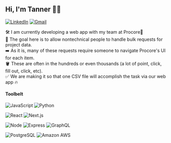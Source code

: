 ## Hi, I'm Tanner 👋🏼

<a href="https://www.linkedin.com/in/tannerschmutte"><img src="https://img.shields.io/badge/-LinkedIn-0A66C2?&style=flat-square&logo=LinkedIn&logoColor=white" alt="LinkedIn" /></a>
<a href="mailto:tannerschmutte@gmail.com?subject=GitHub"><img src="https://img.shields.io/badge/gmail-%23D14836.svg?&style=flat-square&logo=gmail&logoColor=white" alt="Gmail"/></a>

🛠 I am currently developing a web app with my team at Procore👷<br>
🥅 The goal here is to allow nontechnical people to handle bulk requests for project data.<br>
➡️ As it is, many of these requests require someone to navigate Procore's UI for each item.<br>
🪣 These are often in the hundreds or even thousands (a lot of point, click, fill out, click, etc).<br>
✅ We are making it so that one CSV file will accomplish the task via our web app 🔥

#### Toolbelt

<img alt="JavaScript" src="https://img.shields.io/badge/JavaScript-F7DF1E?style=flat-square&logo=JavaScript&logoColor=black" /> <img alt="Python" src="https://img.shields.io/badge/Python-3776AB?style=flat-square&logo=Python&logoColor=white" />

<img alt="React" src="https://img.shields.io/badge/React-61DAFB?style=flat-square&logo=react&logoColor=black" /> <img alt="Next.js" src="https://img.shields.io/badge/NEXT.js-000000?style=flat-square&logo=nextdotjs&logoColor=white" />

<img alt="Node" src="https://img.shields.io/badge/Node.js-339933?style=flat-square&logo=Node.js&logoColor=white" /> <img alt="Express" src="https://img.shields.io/badge/GraphQL-E434AA?style=flat-square&logo=GraphQL&logoColor=white" /> <img alt="GraphQL" src="https://img.shields.io/badge/Express-000000?style=flat-square&logo=Express&logoColor=white" />

<img alt="PostgreSQL" src="https://img.shields.io/badge/PostgreSQL-336791?style=flat-square&logo=PostgreSQL&logoColor=white" /> <img alt="Amazon AWS" src="https://img.shields.io/badge/AWS-232F3E?style=flat-square&logo=Amazon%20AWS&logoColor=white" />
